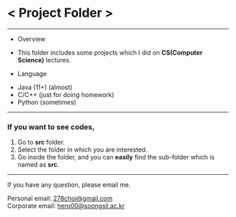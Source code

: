 # < Project Folder >
<hr/>

* Overview
+ This folder includes some projects which I did on __CS(Computer Science)__ lectures.

* Language
+ Java (11+) (almost)
+ C/C++ (just for doing homework)
+ Python (sometimes)   
<hr/>

### If you want to see codes,   

1. Go to __src__ folder.
2. Select the folder in which you are interested.
3. Go inside the folder, and you can __easily__ find the sub-folder which is named as __src__.   
<hr/>

If you have any question, please email me.

Personal email: <278choi@gmail.com>   
Corporate email: <hero00@soongsil.ac.kr>   
